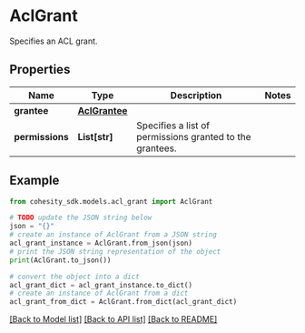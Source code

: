 # AclGrant

Specifies an ACL grant.

## Properties

Name | Type | Description | Notes
------------ | ------------- | ------------- | -------------
**grantee** | [**AclGrantee**](AclGrantee.md) |  | 
**permissions** | **List[str]** | Specifies a list of permissions granted to the grantees. | 

## Example

```python
from cohesity_sdk.models.acl_grant import AclGrant

# TODO update the JSON string below
json = "{}"
# create an instance of AclGrant from a JSON string
acl_grant_instance = AclGrant.from_json(json)
# print the JSON string representation of the object
print(AclGrant.to_json())

# convert the object into a dict
acl_grant_dict = acl_grant_instance.to_dict()
# create an instance of AclGrant from a dict
acl_grant_from_dict = AclGrant.from_dict(acl_grant_dict)
```
[[Back to Model list]](../README.md#documentation-for-models) [[Back to API list]](../README.md#documentation-for-api-endpoints) [[Back to README]](../README.md)


